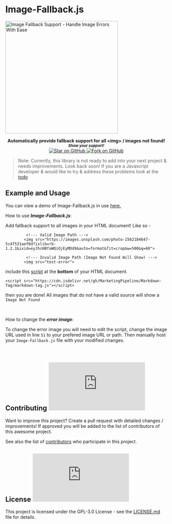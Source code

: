 # Image-Fallback.js


<a href="https://github.com/MarketingPipeline/Image-Fallback.js/">
<img height=350 alt="Image Fallback Support - Handle Image Errors With Ease" src="https://capsule-render.vercel.app/api?type=waving&color=c4a2bd&height=300&section=header&text=Image-Fallback.js%20&fontSize=65&fontColor=ffffff&animation=fadeIn&fontAlignY=38&desc=Handle%20%Image%20Errors%20With%20Ease%20👍&descAlignY=60&descAlign=50"></img></a>

<p align="center">
  <b>Automatically provide fallback support for all &lt;img> / images not found! </b>

  <br>
  <small> <b><i>Show your support!</i> </b></small>
  <br>
   <a href="https://github.com/MarketingPipeline/Image-Fallback.js">
    <img title="Star on GitHub" src="https://img.shields.io/github/stars/MarketingPipeline/Image-Fallback.js.svg?style=social&label=Star">
  </a>
  <a href="https://github.com/MarketingPipeline/Image-Fallback.js/fork">
    <img title="Fork on GitHub" src="https://img.shields.io/github/forks/MarketingPipeline/Image-Fallback.js.svg?style=social&label=Fork">
  </a>
   </p>  



> Note: Currently, this library is not ready to add into your next project & needs improvements. Look back soon! If you are a Javascript developer & would like to try & address these problems look at the [todo](TODO.md) 


## Example and Usage


You can view a demo of Image-Fallback.js in use [here.](https://marketingpipeline.github.io/Image-Fallback.js)




How to use <b><i>Image-Fallback.js</b></i>:

  Add fallback support to all images in your HTML document! Like so -


             <!--- Valid Image Path ---> 
            <img src="https://images.unsplash.com/photo-1562184647-5c4f531aef0d?ixlib=rb-1.2.1&ixid=eyJhcHBfaWQiOjEyMDd9&auto=format&fit=crop&w=500&q=60">
	    
             <!--- Invalid Image Path (Image Not Found Will Show) ---> 
            <img src="test-error">



   include this [script](https://github.com/MarketingPipeline/Markdown-Tag/blob/main/markdown-tag.js) at the <b>bottom</b> of your HTML document.
         
    <script src="https://cdn.jsdelivr.net/gh/MarketingPipeline/Markdown-Tag/markdown-tag.js"></script> 
    
then you are done! All images that do not have a valid source will show a <code>Image Not Found</code>


<br>

How to change the <b><i>error image</b></i>:

To change the error image you will need to edit the script, change the image URL used in line <code>51</code> to your prefered image URL or path. Then manually host your <code>Image-Fallback.js</code> file with your modified changes. 


<br>

## Contributing <a href="https://github.com/MarketingPipeline/Image-Fallback.js/graphs/contributors"> ![GitHub](https://img.shields.io/github/contributors/MarketingPipeline/Image-Fallback.js) </a>

Want to improve this project? Create a pull request with detailed changes / improvements! If approved you will be added to the list of contributors of this awesome project.


See also the list of
[contributors](https://github.com/MarketingPipeline/Image-Fallback.js/graphs/contributors) who
participate in this project.

## License <a href="LICENSE"> ![GitHub](https://img.shields.io/github/license/MarketingPipeline/Image-Fallback.js) </a>

This project is licensed under the GPL-3.0 License - see the
[LICENSE.md](https://github.com/MarketingPipeline/Image-Fallback.js/blob/main/LICENSE) file for
details.
